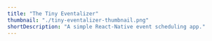 ```yaml
---
title: "The Tiny Eventalizer"
thumbnail: "./tiny-eventalizer-thumbnail.png"
shortDescription: "A simple React-Native event scheduling app."
---
```

